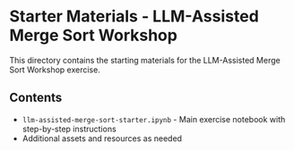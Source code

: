 # Starter Materials - LLM-Assisted Merge Sort Workshop

This directory contains the starting materials for the LLM-Assisted Merge Sort Workshop exercise.

## Contents
- `llm-assisted-merge-sort-starter.ipynb` - Main exercise notebook with step-by-step instructions
- Additional assets and resources as needed
